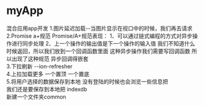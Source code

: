 # myApp
混合应用app开发
1.图片延迟加载--当图片显示在视口中的时候，我们再去请求<br>
2.Promise a+规范
  Promise/A+规范表现：
  1、可以通过链式编程的方式对异步操作进行同步处理
  2、上一个操作的输出值是下一个操作的输入值
    我们不知道什么时候返回，所以我们放到一个回调函数里面   这种异步操作我们需要写回调函数 所以出现了这种规范
    异步回调得嵌套<br>
3.下拉刷新 --ion-refresher<br>
4.上拉加载更多  一个置顶 一个置底<br>
5.将用户选择的数据保存到本地  没有登陆的时候也会浏览一些信息把  
  我们还是要保存到本地把 
  indexdb  
  新建一个文件夹common